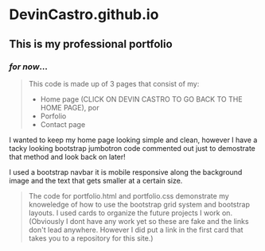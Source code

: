 # DevinCastro.github.io

## This is my professional portfolio
### _for now_...

>This code is made up of 3 pages that consist of my:
>* Home page (CLICK ON DEVIN CASTRO TO GO BACK TO THE HOME PAGE), por
>* Porfolio
>* Contact page

I wanted to keep my home page looking simple and clean, however I have a tacky looking bootstrap jumbotron code commented out just to demostrate that method and look back on later!

I used a bootstrap navbar it is mobile responsive along the background image and the text that gets smaller at a certain size.

>The code for portfolio.html and portfolio.css demonstrate my knoweledge of how to use the bootstrap grid system and bootstrap layouts.  I used cards to organize the future projects I work on.  (Obviously I dont have any work yet so these are fake and the links don't lead anywhere.  However I did put a link in the first card that takes you to a repository for this site.)

